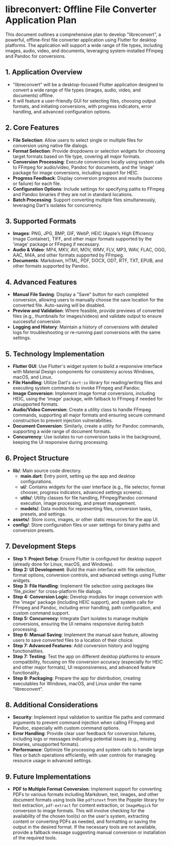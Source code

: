 # libreconvert: Offline File Converter Application Plan

This document outlines a comprehensive plan to develop "libreconvert", a powerful, offline-first file converter application using Flutter for desktop platforms. The application will support a wide range of file types, including images, audio, video, and documents, leveraging system-installed FFmpeg and Pandoc for conversions.

## 1. Application Overview

- "libreconvert" will be a desktop-focused Flutter application designed to convert a wide range of file types (images, audio, video, and documents) offline.
- It will feature a user-friendly GUI for selecting files, choosing output formats, and initiating conversions, with progress indicators, error handling, and advanced configuration options.

## 2. Core Features

- **File Selection**: Allow users to select single or multiple files for conversion using native file dialogs.
- **Format Selection**: Provide dropdowns or selection widgets for choosing target formats based on file type, covering all major formats.
- **Conversion Processing**: Execute conversions locally using system calls to FFmpeg for audio/video, Pandoc for documents, and the 'image' package for image conversions, including support for HEIC.
- **Progress Feedback**: Display conversion progress and results (success or failure) for each file.
- **Configuration Options**: Include settings for specifying paths to FFmpeg and Pandoc binaries if they are not in standard locations.
- **Batch Processing**: Support converting multiple files simultaneously, leveraging Dart's isolates for concurrency.

## 3. Supported Formats

- **Images**: PNG, JPG, BMP, GIF, WebP, HEIC (Apple's High Efficiency Image Container), TIFF, and other major formats supported by the 'image' package or FFmpeg if necessary.
- **Audio & Video**: MP4, MKV, AVI, MOV, WMV, FLV, MP3, WAV, FLAC, OGG, AAC, M4A, and other formats supported by FFmpeg.
- **Documents**: Markdown, HTML, PDF, DOCX, ODT, RTF, TXT, EPUB, and other formats supported by Pandoc.

## 4. Advanced Features

- **Manual File Saving**: Display a "Save" button for each completed conversion, allowing users to manually choose the save location for the converted file. Auto-saving will be disabled.
- **Preview and Validation**: Where feasible, provide previews of converted files (e.g., thumbnails for images/videos) and validate output to ensure successful conversion.
- **Logging and History**: Maintain a history of conversions with detailed logs for troubleshooting or re-running past conversions with the same settings.

## 5. Technology Implementation

- **Flutter GUI**: Use Flutter's widget system to build a responsive interface with Material Design components for consistency across Windows, macOS, and Linux.
- **File Handling**: Utilize Dart's `dart:io` library for reading/writing files and executing system commands to invoke FFmpeg and Pandoc.
- **Image Conversion**: Implement image format conversions, including HEIC, using the 'image' package, with fallback to FFmpeg if needed for unsupported formats.
- **Audio/Video Conversion**: Create a utility class to handle FFmpeg commands, supporting all major formats and ensuring secure command construction to prevent injection vulnerabilities.
- **Document Conversion**: Similarly, create a utility for Pandoc commands, supporting a wide range of document formats.
- **Concurrency**: Use isolates to run conversion tasks in the background, keeping the UI responsive during processing.

## 6. Project Structure

- **lib/**: Main source code directory.
  - **main.dart**: Entry point, setting up the app and desktop configurations.
  - **ui/**: Contains widgets for the user interface (e.g., file selector, format chooser, progress indicators, advanced settings screens).
  - **utils/**: Utility classes for file handling, FFmpeg/Pandoc command execution, image processing, and preset management.
  - **models/**: Data models for representing files, conversion tasks, presets, and settings.
- **assets/**: Store icons, images, or other static resources for the app UI.
- **config/**: Store configuration files or user settings for binary paths and conversion presets.

## 7. Development Steps

- **Step 1: Project Setup**: Ensure Flutter is configured for desktop support (already done for Linux, macOS, and Windows).
- **Step 2: UI Development**: Build the main interface with file selection, format options, conversion controls, and advanced settings using Flutter widgets.
- **Step 3: File Handling**: Implement file selection using packages like 'file_picker' for cross-platform file dialogs.
- **Step 4: Conversion Logic**: Develop modules for image conversion with the 'image' package (including HEIC support), and system calls for FFmpeg and Pandoc, including error handling, path configuration, and custom command support.
- **Step 5: Concurrency**: Integrate Dart isolates to manage multiple conversions, ensuring the UI remains responsive during batch processing.
- **Step 6: Manual Saving**: Implement the manual save feature, allowing users to save converted files to a location of their choice.
- **Step 7: Advanced Features**: Add conversion history and logging functionalities.
- **Step 7: Testing**: Test the app on different desktop platforms to ensure compatibility, focusing on file conversion accuracy (especially for HEIC and other major formats), UI responsiveness, and advanced feature functionality.
- **Step 8: Packaging**: Prepare the app for distribution, creating executables for Windows, macOS, and Linux under the name "libreconvert".

## 8. Additional Considerations

- **Security**: Implement input validation to sanitize file paths and command arguments to prevent command injection when calling FFmpeg and Pandoc, especially with custom command options.
- **Error Handling**: Provide clear user feedback for conversion failures, including logs or messages indicating potential issues (e.g., missing binaries, unsupported formats).
- **Performance**: Optimize file processing and system calls to handle large files or batch operations efficiently, with user controls for managing resource usage in advanced settings.

## 9. Future Implementations

- **PDF to Multiple Format Conversion**: Implement support for converting PDFs to various formats including Markdown, text, images, and other document formats using tools like `pdftotext` from the Poppler library for text extraction, `pdf-extract` for content extraction, or `ImageMagick` for conversion to image formats. This will involve checking for the availability of the chosen tool(s) on the user's system, extracting content or converting PDFs as needed, and formatting or saving the output in the desired format. If the necessary tools are not available, provide a fallback message suggesting manual conversion or installation of the required tools.
